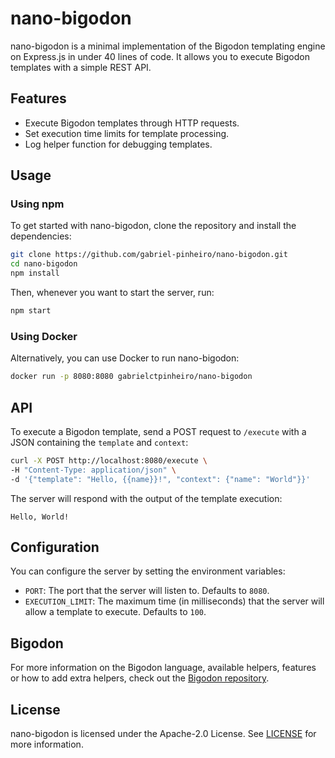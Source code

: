 # nano-bigodon

nano-bigodon is a minimal implementation of the Bigodon templating engine on Express.js in under 40 lines of code. It allows you to execute Bigodon templates with a simple REST API.

## Features

- Execute Bigodon templates through HTTP requests.
- Set execution time limits for template processing.
- Log helper function for debugging templates.

## Usage

### Using npm

To get started with nano-bigodon, clone the repository and install the dependencies:

```bash
git clone https://github.com/gabriel-pinheiro/nano-bigodon.git
cd nano-bigodon
npm install
```

Then, whenever you want to start the server, run:
```bash
npm start
```

### Using Docker

Alternatively, you can use Docker to run nano-bigodon:

```bash
docker run -p 8080:8080 gabrielctpinheiro/nano-bigodon
```

## API

To execute a Bigodon template, send a POST request to `/execute` with a JSON containing the `template` and `context`:

```bash
curl -X POST http://localhost:8080/execute \
-H "Content-Type: application/json" \
-d '{"template": "Hello, {{name}}!", "context": {"name": "World"}}'
```

The server will respond with the output of the template execution:
```
Hello, World!
```

## Configuration

You can configure the server by setting the environment variables:

- `PORT`: The port that the server will listen to. Defaults to `8080`.
- `EXECUTION_LIMIT`: The maximum time (in milliseconds) that the server will allow a template to execute. Defaults to `100`.

## Bigodon

For more information on the Bigodon language, available helpers, features or how to add extra helpers, check out the [Bigodon repository](https://github.com/gabriel-pinheiro/bigodon).

## License

nano-bigodon is licensed under the Apache-2.0 License. See [LICENSE](LICENSE) for more information.
